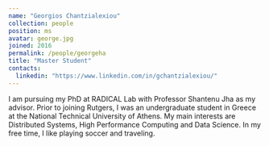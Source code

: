 ```yaml
---
name: "Georgios Chantzialexiou"
collection: people
position: ms
avatar: george.jpg
joined: 2016
permalink: /people/georgeha
title: "Master Student"
contacts:
  linkedin: "https://www.linkedin.com/in/gchantzialexiou/"
---
```


I am pursuing my PhD at RADICAL Lab with Professor Shantenu Jha as my advisor. Prior to joining Rutgers, I was an undergraduate student in Greece at the National Technical University of Athens. My main interests are Distributed Systems, High Performance Computing and Data Science. In my free time, I like playing soccer and traveling.
